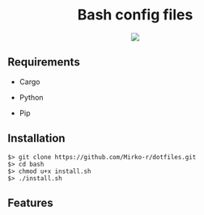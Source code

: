 <div align="center">
  
  <h1>Bash config files</h1>

<img src="https://th.bing.com/th/id/OIP.wq5e7eX6D_WpC-oIaS1p9wHaEo?pid=ImgDet&rs=1">

</div>

## Requirements

- Cargo

- Python

- Pip

## Installation



```
$> git clone https://github.com/Mirko-r/dotfiles.git
$> cd bash
$> chmod u+x install.sh
$> ./install.sh
```



## Features



